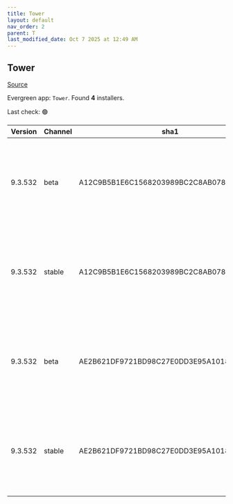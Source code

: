```yaml
---
title: Tower
layout: default
nav_order: 2
parent: T
last_modified_date: Oct 7 2025 at 12:49 AM
---
```


## Tower

[Source](https://www.git-tower.com/windows/)

Evergreen app: `Tower`. Found **4** installers.

Last check: 🟢

| Version | Channel | sha1                                     | Type | URI                                                                                                                                                  |
| ------- | ------- | ---------------------------------------- | ---- | ---------------------------------------------------------------------------------------------------------------------------------------------------- |
| 9.3.532 | beta    | A12C9B5B1E6C1568203989BC2C8AB07894856FEC | exe  | [https://www.git-tower.com/apps/tower3-win/532-afc7899a/Tower-9.3.532.exe](https://www.git-tower.com/apps/tower3-win/532-afc7899a/Tower-9.3.532.exe) |
| 9.3.532 | stable  | A12C9B5B1E6C1568203989BC2C8AB07894856FEC | exe  | [https://www.git-tower.com/apps/tower3-win/532-afc7899a/Tower-9.3.532.exe](https://www.git-tower.com/apps/tower3-win/532-afc7899a/Tower-9.3.532.exe) |
| 9.3.532 | beta    | AE2B621DF9721BD98C27E0DD3E95A1018D3FB03E | msi  | [https://www.git-tower.com/apps/tower3-win/532-afc7899a/Tower-9.3.532.msi](https://www.git-tower.com/apps/tower3-win/532-afc7899a/Tower-9.3.532.msi) |
| 9.3.532 | stable  | AE2B621DF9721BD98C27E0DD3E95A1018D3FB03E | msi  | [https://www.git-tower.com/apps/tower3-win/532-afc7899a/Tower-9.3.532.msi](https://www.git-tower.com/apps/tower3-win/532-afc7899a/Tower-9.3.532.msi) |
